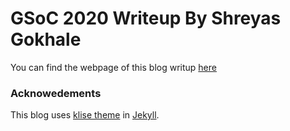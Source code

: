 # GSoC 2020 Writeup By Shreyas Gokhale

You can find the webpage of this blog writup [here](https://github.com/TheRoboticsClub/colab-gsoc2020-Shreyas_Gokhale)

### Acknowedements
This blog uses [klise theme](https://github.com/piharpi/jekyll-klise) in  [Jekyll](https://jekyllrb.com/).  